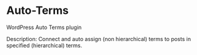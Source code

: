 Auto-Terms
==========

WordPress Auto Terms plugin

Description: Connect and auto assign (non hierarchical) terms to posts in specified (hierarchical) terms.
